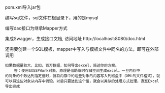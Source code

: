 pom.xml导入jar包

编写sql文件，sql文件在根目录下，用的是mysql

编写dao接口为继承Mapper方式

集成Swagger，生成接口文档, 访问地址 http://localhost:8080/doc.html

还需要创建一个SQL模板，mapper中写入与模板文件中同名的方法，即可在外部调用

```
如果数据量较大，比如，百万数据，如何导出excel，简述你的方案。
    答：使用SXSSFWork对象，原理是借助临时存储空间生成excel。一旦内存中
的对象的个数达到指定值时，就将内存中的这些对象的内容写入到磁盘中（XML的文件格式），就可以将这些对象从内存中销毁，以后只要达到这个值，就会以类似的处理方式处理，直至Excel导出完成

```

